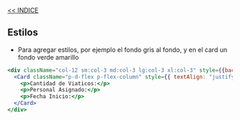 [<< INDICE](../../README.md)
## Estilos
- Para agregar estilos, por ejemplo el fondo gris al fondo, y en el card un fondo verde amarillo
```jsx
<div className="col-12 sm:col-3 md:col-3 lg:col-3 xl:col-3" style={{backgroundColor:"grey"}}>
  <Card className="p-d-flex p-flex-column" style={{ textAlign: "justify", backgroundColor:"greenyellow" }}>
    <p>Cantidad de Viaticos:</p>
    <p>Personal Asignado:</p>
    <p>Fecha Inicio:</p>
  </Card>
</div>
```
